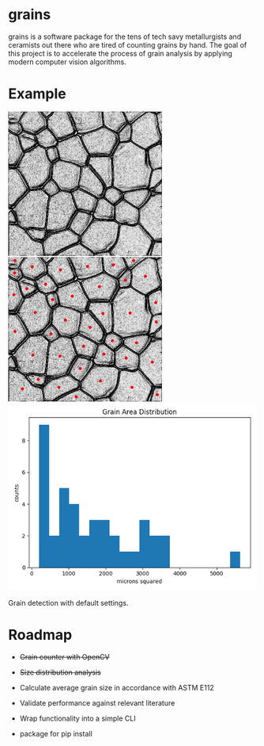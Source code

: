# grains

grains is a software package for the tens of tech savy metallurgists and ceramists out there who are tired of counting grains by hand. The goal of this project is to accelerate the process of grain analysis by applying modern computer vision algorithms.

# Example
![before](./examples/test_grains.jpg) ![after](./examples/test_grains.jpg.grains.image.png) ![histogram](./examples/test_grains.jpg.grains.plot.png)

Grain detection with default settings.

# Roadmap

- ~~Grain counter with OpenCV~~

- ~~Size distribution analysis~~

- Calculate average grain size in accordance with ASTM E112

- Validate performance against relevant literature

- Wrap functionality into a simple CLI

- package for pip install
